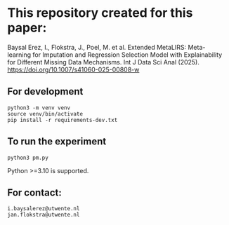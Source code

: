 # This repository created for this paper:
Baysal Erez, I., Flokstra, J., Poel, M. et al. Extended MetaLIRS: Meta-learning for Imputation and Regression Selection Model with Explainability for Different Missing Data Mechanisms. Int J Data Sci Anal (2025). https://doi.org/10.1007/s41060-025-00808-w

## For development

```
python3 -m venv venv
source venv/bin/activate
pip install -r requirements-dev.txt
```

## To run the experiment
```
python3 pm.py
```

Python >=3.10 is supported.


## For contact:
```
i.baysalerez@utwente.nl
jan.flokstra@utwente.nl
```
